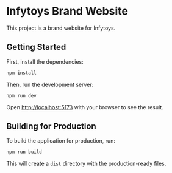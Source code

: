 # Infytoys Brand Website

This project is a brand website for Infytoys.

## Getting Started

First, install the dependencies:

```bash
npm install
```

Then, run the development server:

```bash
npm run dev
```

Open [http://localhost:5173](http://localhost:5173) with your browser to see the result.

## Building for Production

To build the application for production, run:

```bash
npm run build
```

This will create a `dist` directory with the production-ready files.